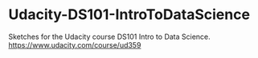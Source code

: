 # Udacity-DS101-IntroToDataScience
Sketches for the Udacity course DS101 Intro to Data Science. https://www.udacity.com/course/ud359
